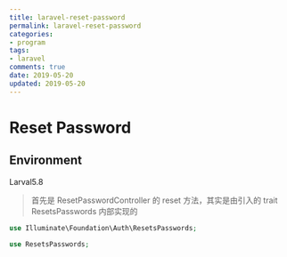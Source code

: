 ```yaml
---
title: laravel-reset-password
permalink: laravel-reset-password
categories:
- program
tags: 
- laravel
comments: true
date: 2019-05-20
updated: 2019-05-20
---
```


# Reset Password

## Environment

Larval5.8

> 首先是 ResetPasswordController 的 reset 方法，其实是由引入的 trait ResetsPasswords 内部实现的

```php
use Illuminate\Foundation\Auth\ResetsPasswords;

use ResetsPasswords;
```

